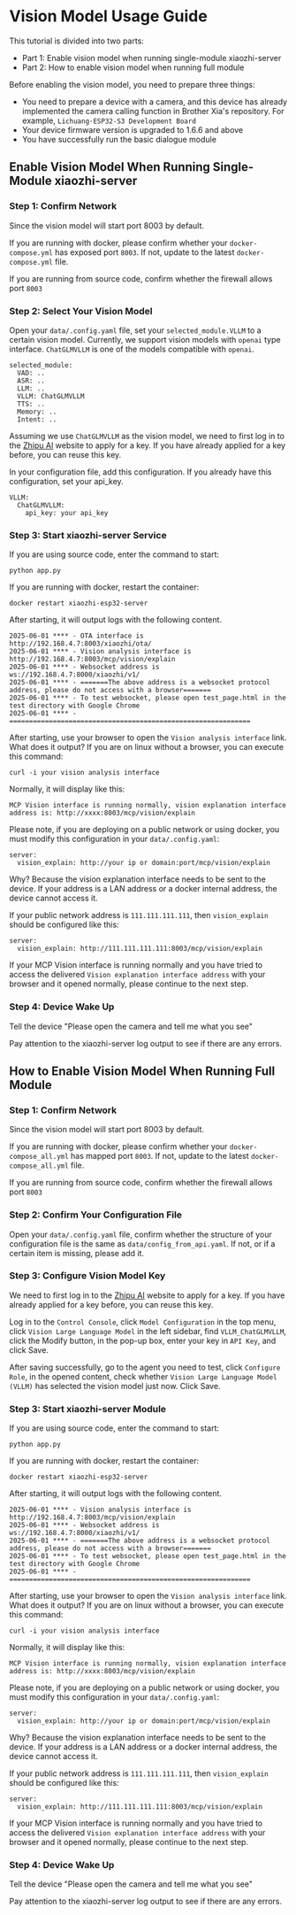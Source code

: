 # Vision Model Usage Guide

This tutorial is divided into two parts:
- Part 1: Enable vision model when running single-module xiaozhi-server
- Part 2: How to enable vision model when running full module

Before enabling the vision model, you need to prepare three things:
- You need to prepare a device with a camera, and this device has already implemented the camera calling function in Brother Xia's repository. For example, `Lichuang·ESP32-S3 Development Board`
- Your device firmware version is upgraded to 1.6.6 and above
- You have successfully run the basic dialogue module

## Enable Vision Model When Running Single-Module xiaozhi-server

### Step 1: Confirm Network
Since the vision model will start port 8003 by default.

If you are running with docker, please confirm whether your `docker-compose.yml` has exposed port `8003`. If not, update to the latest `docker-compose.yml` file.

If you are running from source code, confirm whether the firewall allows port `8003`

### Step 2: Select Your Vision Model
Open your `data/.config.yaml` file, set your `selected_module.VLLM` to a certain vision model. Currently, we support vision models with `openai` type interface. `ChatGLMVLLM` is one of the models compatible with `openai`.

```
selected_module:
  VAD: ..
  ASR: ..
  LLM: ..
  VLLM: ChatGLMVLLM
  TTS: ..
  Memory: ..
  Intent: ..
```

Assuming we use `ChatGLMVLLM` as the vision model, we need to first log in to the [Zhipu AI](https://bigmodel.cn/usercenter/proj-mgmt/apikeys) website to apply for a key. If you have already applied for a key before, you can reuse this key.

In your configuration file, add this configuration. If you already have this configuration, set your api_key.

```
VLLM:
  ChatGLMVLLM:
    api_key: your api_key
```

### Step 3: Start xiaozhi-server Service
If you are using source code, enter the command to start:
```
python app.py
```

If you are running with docker, restart the container:
```
docker restart xiaozhi-esp32-server
```

After starting, it will output logs with the following content.

```
2025-06-01 **** - OTA interface is           http://192.168.4.7:8003/xiaozhi/ota/
2025-06-01 **** - Vision analysis interface is        http://192.168.4.7:8003/mcp/vision/explain
2025-06-01 **** - Websocket address is       ws://192.168.4.7:8000/xiaozhi/v1/
2025-06-01 **** - =======The above address is a websocket protocol address, please do not access with a browser=======
2025-06-01 **** - To test websocket, please open test_page.html in the test directory with Google Chrome
2025-06-01 **** - =============================================================
```

After starting, use your browser to open the `Vision analysis interface` link. What does it output? If you are on linux without a browser, you can execute this command:
```
curl -i your vision analysis interface
```

Normally, it will display like this:
```
MCP Vision interface is running normally, vision explanation interface address is: http://xxxx:8003/mcp/vision/explain
```

Please note, if you are deploying on a public network or using docker, you must modify this configuration in your `data/.config.yaml`:
```
server:
  vision_explain: http://your ip or domain:port/mcp/vision/explain
```

Why? Because the vision explanation interface needs to be sent to the device. If your address is a LAN address or a docker internal address, the device cannot access it.

If your public network address is `111.111.111.111`, then `vision_explain` should be configured like this:

```
server:
  vision_explain: http://111.111.111.111:8003/mcp/vision/explain
```

If your MCP Vision interface is running normally and you have tried to access the delivered `Vision explanation interface address` with your browser and it opened normally, please continue to the next step.

### Step 4: Device Wake Up

Tell the device "Please open the camera and tell me what you see"

Pay attention to the xiaozhi-server log output to see if there are any errors.


## How to Enable Vision Model When Running Full Module

### Step 1: Confirm Network
Since the vision model will start port 8003 by default.

If you are running with docker, please confirm whether your `docker-compose_all.yml` has mapped port `8003`. If not, update to the latest `docker-compose_all.yml` file.

If you are running from source code, confirm whether the firewall allows port `8003`

### Step 2: Confirm Your Configuration File

Open your `data/.config.yaml` file, confirm whether the structure of your configuration file is the same as `data/config_from_api.yaml`. If not, or if a certain item is missing, please add it.

### Step 3: Configure Vision Model Key

We need to first log in to the [Zhipu AI](https://bigmodel.cn/usercenter/proj-mgmt/apikeys) website to apply for a key. If you have already applied for a key before, you can reuse this key.

Log in to the `Control Console`, click `Model Configuration` in the top menu, click `Vision Large Language Model` in the left sidebar, find `VLLM_ChatGLMVLLM`, click the Modify button, in the pop-up box, enter your key in `API Key`, and click Save.

After saving successfully, go to the agent you need to test, click `Configure Role`, in the opened content, check whether `Vision Large Language Model (VLLM)` has selected the vision model just now. Click Save.

### Step 3: Start xiaozhi-server Module
If you are using source code, enter the command to start:
```
python app.py
```

If you are running with docker, restart the container:
```
docker restart xiaozhi-esp32-server
```

After starting, it will output logs with the following content.

```
2025-06-01 **** - Vision analysis interface is        http://192.168.4.7:8003/mcp/vision/explain
2025-06-01 **** - Websocket address is       ws://192.168.4.7:8000/xiaozhi/v1/
2025-06-01 **** - =======The above address is a websocket protocol address, please do not access with a browser=======
2025-06-01 **** - To test websocket, please open test_page.html in the test directory with Google Chrome
2025-06-01 **** - =============================================================
```

After starting, use your browser to open the `Vision analysis interface` link. What does it output? If you are on linux without a browser, you can execute this command:
```
curl -i your vision analysis interface
```

Normally, it will display like this:
```
MCP Vision interface is running normally, vision explanation interface address is: http://xxxx:8003/mcp/vision/explain
```

Please note, if you are deploying on a public network or using docker, you must modify this configuration in your `data/.config.yaml`:
```
server:
  vision_explain: http://your ip or domain:port/mcp/vision/explain
```

Why? Because the vision explanation interface needs to be sent to the device. If your address is a LAN address or a docker internal address, the device cannot access it.

If your public network address is `111.111.111.111`, then `vision_explain` should be configured like this:

```
server:
  vision_explain: http://111.111.111.111:8003/mcp/vision/explain
```

If your MCP Vision interface is running normally and you have tried to access the delivered `Vision explanation interface address` with your browser and it opened normally, please continue to the next step.

### Step 4: Device Wake Up

Tell the device "Please open the camera and tell me what you see"

Pay attention to the xiaozhi-server log output to see if there are any errors.

